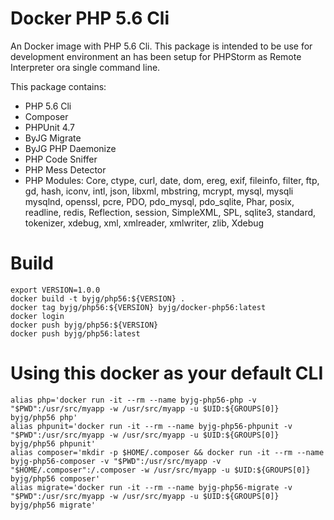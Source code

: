 # Docker PHP 5.6 Cli

An Docker image with PHP 5.6 Cli. This package is intended to be use for 
development environment an has been setup for PHPStorm as Remote Interpreter
ora single command line. 

This package contains:

- PHP 5.6 Cli
- Composer
- PHPUnit 4.7
- ByJG Migrate
- ByJG PHP Daemonize
- PHP Code Sniffer
- PHP Mess Detector
- PHP Modules: Core, ctype, curl, date, dom, ereg, exif, fileinfo, filter,
ftp, gd, hash, iconv, intl, json, libxml, mbstring, mcrypt, mysql, mysqli
mysqlnd, openssl, pcre, PDO, pdo_mysql, pdo_sqlite, Phar, posix, readline,
redis, Reflection, session, SimpleXML, SPL, sqlite3, standard, tokenizer,
xdebug, xml, xmlreader, xmlwriter, zlib, Xdebug


# Build

```
export VERSION=1.0.0
docker build -t byjg/php56:${VERSION} .
docker tag byjg/php56:${VERSION} byjg/docker-php56:latest
docker login
docker push byjg/php56:${VERSION}
docker push byjg/php56:latest
```

# Using this docker as your default CLI

```
alias php='docker run -it --rm --name byjg-php56-php -v "$PWD":/usr/src/myapp -w /usr/src/myapp -u $UID:${GROUPS[0]} byjg/php56 php'
alias phpunit='docker run -it --rm --name byjg-php56-phpunit -v "$PWD":/usr/src/myapp -w /usr/src/myapp -u $UID:${GROUPS[0]}  byjg/php56 phpunit'
alias composer='mkdir -p $HOME/.composer && docker run -it --rm --name byjg-php56-composer -v "$PWD":/usr/src/myapp -v "$HOME/.composer":/.composer -w /usr/src/myapp -u $UID:${GROUPS[0]}  byjg/php56 composer'
alias migrate='docker run -it --rm --name byjg-php56-migrate -v "$PWD":/usr/src/myapp -w /usr/src/myapp -u $UID:${GROUPS[0]}  byjg/php56 migrate'
```


